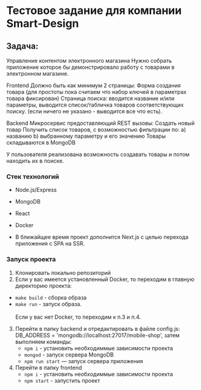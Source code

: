 # Тестовое задание для компании Smart-Design 

## Задача:

Управление контентом электронного магазина
Нужно собрать приложение которое бы демонстрировало работу с товарами в электронном магазине.

Frontend
Должно быть как минимум 2 страницы:
Форма создания товара (для простоты пока считаем что набор ключей в параметрах товара фиксирован)
Страница поиска: вводится название и/или параметры, выводится список/табличка товаров соответствующих поиску. (если ничего не указано - выводится все что есть).

Backend
Микросервис предоставляющий REST вызовы:
Создать новый товар
Получить список товаров, с возможностью фильтрации по:
a) названию
b) выбранному параметру и его значению
Товары складываются в MongoDB

У пользователя реализована возможность создавать товары и потом находить их в поиске.

### Стек технологий
* Node.js/Express
* MongoDB
* React
* Docker

* В ближайщее время проект дополнится Next.js c целью перехода приложения c SPA на SSR.

### Запуск проекта
1. Клонировать локально  репозиторий
2. Если у вас имеется установленный Docker, то переходим в главную директорию проекта:
  * `make build` - сборка образа
  * `make run` - запуск образа.
   <br /><br /> Если у вас нет Docker, то переходим к п.3 и п.4.
3. Перейти в папку backend и отредактировать в файле config.js: DB_ADDRESS = 'mongodb://localhost:27017/mobile-shop', затем выполняем команды:
    * `npm i` - установить необходиммые зависимости проекта
    * `mongod` - запуск сервера MongoDB
    * `npm run start` — запуск сервера приложения 
4. Перейти в папку frontend
    * `npm i` - установить необходиммые зависимости проекта
    * `npm start` - запустить проект